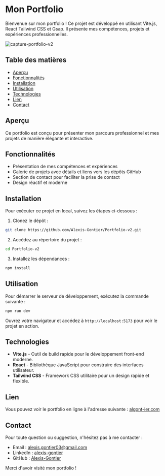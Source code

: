# Mon Portfolio

Bienvenue sur mon portfolio ! Ce projet est développé en utilisant Vite.js, React Tailwind CSS et Gsap. Il présente mes compétences, projets et expériences professionnelles.

![capture-portfolio-v2](https://github.com/user-attachments/assets/19f4a43f-dadf-4fdb-963f-e5162c7a1fa4)

## Table des matières

- [Aperçu](#aperçu)
- [Fonctionnalités](#fonctionnalités)
- [Installation](#installation)
- [Utilisation](#utilisation)
- [Technologies](#technologies)
- [Lien](#Lien)
- [Contact](#contact)

## Aperçu

Ce portfolio est conçu pour présenter mon parcours professionnel et mes projets de manière élégante et interactive.

## Fonctionnalités

- Présentation de mes compétences et expériences
- Galerie de projets avec détails et liens vers les dépôts GitHub
- Section de contact pour faciliter la prise de contact
- Design réactif et moderne

## Installation

Pour exécuter ce projet en local, suivez les étapes ci-dessous :

1. Clonez le dépôt :

```bash
git clone https://github.com/Alexis-Gontier/Portfolio-v2.git
```

2. Accédez au répertoire du projet :

```bash
cd Portfolio-v2
```

3. Installez les dépendances :

```bash
npm install
```

## Utilisation

Pour démarrer le serveur de développement, exécutez la commande suivante :

```bash
npm run dev
```

Ouvrez votre navigateur et accédez à `http://localhost:5173` pour voir le projet en action.

## Technologies

- **Vite.js** - Outil de build rapide pour le développement front-end moderne.
- **React** - Bibliothèque JavaScript pour construire des interfaces utilisateur.
- **Tailwind CSS** - Framework CSS utilitaire pour un design rapide et flexible.

## Lien

Vous pouvez voir le portfolio en ligne à l'adresse suivante :
[algont-ier.com](https://algont-ier.com/)

## Contact

Pour toute question ou suggestion, n'hésitez pas à me contacter :

- Email : [alexis.gontier03@gmail.com](mailto:alexis.gontier03@gmail.com)
- LinkedIn : [alexis-gontier](https://www.linkedin.com/in/alexis-gontier/)
- GitHub : [Alexis-Gontier](https://github.com/Alexis-Gontier)

Merci d'avoir visité mon portfolio !

